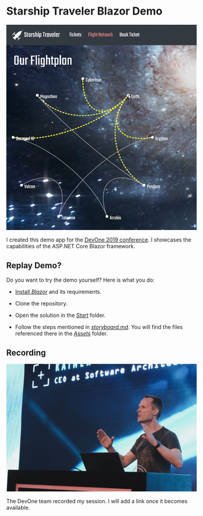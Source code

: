 # Starship Traveler Blazor Demo

![Screenshot](starship-travel.gif)

I created this demo app for the [DevOne 2019 conference](https://devone.at). I showcases the capabilities of the ASP.NET Core Blazor framework.

## Replay Demo?

Do you want to try the demo yourself? Here is what you do:

* [Install *Blazor*](https://docs.microsoft.com/en-us/aspnet/core/client-side/spa/blazor/get-started) and its requirements.

* Clone the repository.

* Open the solution in the [*Start*](Start) folder.

* Follow the steps mentioned in [*storyboard.md*](storyboard.md). You will find the files referenced there in the [*Assets*](Assets) folder.

## Recording

![Rainer on Stage](rainer-on-stage.jpg)

The DevOne team recorded my session. I will add a link once it becomes available.
